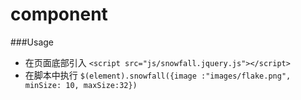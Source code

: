 component
=========
###Usage

* 在页面底部引入
`<script src="js/snowfall.jquery.js"></script>`
* 在脚本中执行
`$(element).snowfall({image :"images/flake.png", minSize: 10, maxSize:32})`
